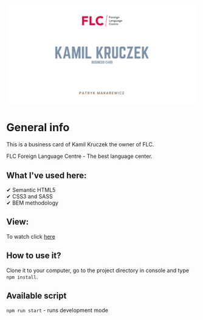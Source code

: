 ![cover](./public/kamil_kruczek.png)

# General info

This is a business card of Kamil Kruczek the owner of FLC.

FLC Foreign Language Centre - The best language center.

## What I've used here:

✔ Semantic HTML5 <br/>
✔ CSS3 and SASS <br/>
✔ BEM methodology <br/>

## View:

To watch click [here]

## How to use it?

Clone it to your computer, go to the project directory in console and type `npm install`.

## Available script

`npm run start` - runs development mode

[here]: https://patryk-makarewicz.github.io/business-card-kamil-kruczek/
